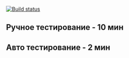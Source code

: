 [![Build status](https://ci.appveyor.com/api/projects/status/5euxq20mhd76ou8o?svg=true)](https://ci.appveyor.com/project/Pavel-Lochmatov/aqa7)


##  Ручное тестирование - 10 мин
##  Авто тестирование - 2 мин